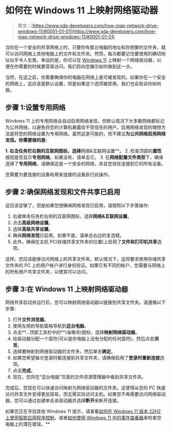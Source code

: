 # 如何在 Windows 11 上映射网络驱动器

> 原文：[https://www.xda-developers.com/how-map-network-drive-windows-11/#0001-01-01](https://www.xda-developers.com/how-map-network-drive-windows-11/#0001-01-01)

当你在一个安全的共享网络上时，只要你有那台电脑的地址和你想要的文件夹，就可以访问网络上其他电脑上的文件和文件夹。然而，每次都要记住要使用的确切地址似乎令人生畏。幸运的是，你可以在 [Windows 11](https://www.xda-developers.com/windows-11/) 上映射一个网络驱动器，以便在你需要的时候更容易访问。我们将向您展示如何做到这一点。

当然，在这之前，你需要确保你的电脑在网络上是可被发现的。如果你在一个安全的网络上，这应该是默认设置，但是如果这个选项被禁用，我们也会告诉你如何做。

## 步骤 1:设置专用网络

Windows 11 上的专用网络会自动启用网络发现，但默认情况下大多数网络都标记为公共网络，以避免将您的计算机暴露给不受信任的用户。启用网络发现的理想方法是将您的网络设置为专用网络。虽然这是可能的，但不建议**为公共网络启用网络发现。你需要做的是:**

 **1.  右击任务栏右侧的互联网图标，选择**网络&互联网设置**。
2.  检查顶部的**属性**按钮是否显示**专用网络**。如果没有，请单击它。
3.  在**网络配置文件类型**下，确保选择了**专用网络**。请确保这是一个安全的网络，并且您信任连接到它的所有设备。

您需要为要连接的设备和用来连接的设备执行此操作。

## 步骤 2:确保网络发现和文件共享已启用

这应该足够了，但是如果您想确保网络发现已启用，请按照以下步骤操作:

1.  右键单击任务栏右侧的互联网图标，选择**网络&互联网设置**。
2.  点击**高级网络设置**。
3.  选择**高级共享设置**。
4.  确保**网络发现**已启用。如果不是，请单击右边的复选框。
5.  此外，确保在主机 PC(存储共享文件夹的位置)上启用了**文件和打印机共享**选项。

这样，您应该能够访问网络上的共享文件夹。默认情况下，这将要求使用存储共享文件夹的 PC 上的用户帐户进行身份验证。如果它有不同的帐户，您需要与网络上的所有用户共享文件夹，以使其可以访问。

## 步骤 3:在 Windows 11 上映射网络驱动器

网络共享启动并运行后，您可以映射网络驱动器以链接到共享文件夹。请遵循以下步骤:

1.  打开**文件浏览器**。
2.  使用左侧的导航窗格导航到**这台电脑**。
3.  点击**...顶部工具栏中的**(省略号)图标，选择**映射网络驱动器**。
4.  给驱动器分配一个盘符(可以是你电脑上没有分配的任何盘符)，然后点击**浏览**。
5.  选择要映射到网络驱动器的文件夹，然后单击**确定**。
6.  如果您希望每次登录时都连接到共享文件夹，请确保启用了**登录时重新连接**选项。
7.  点击**完成**。
8.  现在，您将在“这台电脑”页面的文件资源管理器中看到共享文件夹。

完成后，您现在可以快速访问映射为网络驱动器的文件夹。这使得从您的 PC 快速访问共享文件变得更加容易，而无需实际访问主机。如果您不再需要访问网络驱动器，您可以通过右键单击该驱动器并选择**断开**来断开连接。

如果您正在寻找其他 Windows 11 提示，请查看[如何在 Windows 11 版本 22H2 上使用智能应用程序控制](https://www.xda-developers.com/how-to-use-smart-app-control-windows-11-2022-update-version-22h2/)，或者[如何使用 Windows 11 中的事件查看器](https://www.xda-developers.com/how-use-event-viewer-windows-11/)来检查您电脑上的潜在错误。**